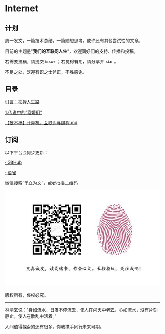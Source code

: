 # Internet

## 计划

周一发文，一篇技术总结，一篇随想思考，或许还有其他尝试性的文章。

目前的主题是“**我们的互联网人生**”，欢迎同好们的支持、传播和投稿。

若需要投稿，请提交 issue ；若觉得有用，请分享并 star 。

不足之处，欢迎有识之士斧正，不胜感谢。



## 目录

[引言：抉择人生路](./docs/0.md)

[1.传说中的“猿媛们”](./docs/1-0.md)

[【技术稿】计算机、互联网与编程.md](./docs/1-1.md)




## 订阅

以下平台会同步更新：

[· GitHub](https://github.com/shxingzhe/Internet)

[· 语雀](https://www.yuque.com/yuli/internet)

微信搜索“于立为文”，或者扫描二维码

![](./docs/wechat-mp.jpg)



版权所有，侵权必究。

---

林清玄说：“身如流水，日夜不停流去，使人在闪灭中老去。心如流水，没有片刻静止，使人在散乱中活着。”

人间值得探索的还有很多，你我携手同行未来可期。


